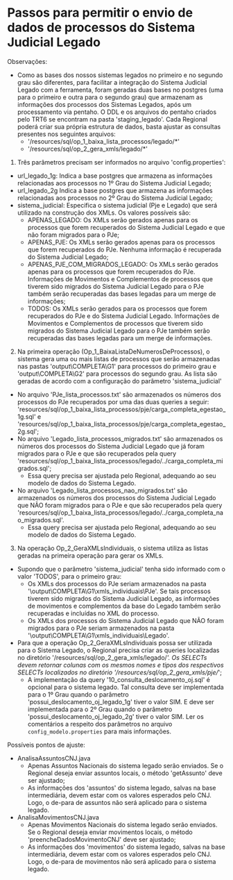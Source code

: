 # Passos para permitir o envio de dados de processos do Sistema Judicial Legado

Observações: 
* Como as bases dos nossos sistemas legados no primeiro e no segundo grau são diferentes, para facilitar a integração do Sistema Judicial Legado com a ferramenta, foram geradas duas bases no postgres (uma para o primeiro e outra para o segundo grau) que armazenam as informações dos processos dos Sistemas Legados, após um processamento via pentaho. O DDL e os arquivos do pentaho criados pelo TRT6 se encontram na pasta 'staging_legado'. Cada Regional poderá criar sua própria estrutura de dados, basta ajustar as consultas presentes nos seguintes arquivos:
  * '/resources/sql/op_1_baixa_lista_processos/legado/*'
  * '/resources/sql/op_2_gera_xmls/legado/*'

1. Três parâmetros precisam ser informados no arquivo 'config.properties':
  * url_legado_1g: Indica a base postgres que armazena as informações relacionadas aos processos no 1º Grau do Sistema Judicial Legado;
  * url_legado_2g Indica a base postgres que armazena as informações relacionadas aos processos no 2º Grau do Sistema Judicial Legado;
  * sistema_judicial: Especifica o sistema judicial (Pje e Legado) que será utilizado na construção dos XMLs. Os valores possíveis são:
    * APENAS_LEGADO: Os XMLs serão gerados apenas para os processos que forem recuperados do Sistema Judicial Legado e que não foram migrados para o PJe;
    * APENAS_PJE: Os XMLs serão gerados apenas para os processos que forem recuperados do PJe. Nenhuma informação é recuperada do Sistema Judicial Legado;
    * APENAS_PJE_COM_MIGRADOS_LEGADO: Os XMLs serão gerados apenas para os processos que forem recuperados do PJe. Informações de Movimentos e Complementos de processos que tiverem sido migrados do Sistema Judicial Legado para o PJe também serão recuperadas das bases legadas para um merge de informações;
    * TODOS: Os XMLs serão gerados para os processos que forem recuperados do PJe e do Sistema Judicial Legado. Informações de Movimentos e Complementos de processos que tiverem sido migrados do Sistema Judicial Legado para o PJe também serão recuperadas das bases legadas para um merge de informações.

2. Na primeira operação (Op_1_BaixaListaDeNumerosDeProcessos), o sistema gera uma ou mais listas de processos que serão armazenadas nas pastas 'output\COMPLETA\G1' para processos do primeiro grau e 'output\COMPLETA\G2' para processos do segundo grau. As lista são geradas de acordo com a configuração do parâmetro 'sistema_judicial'
  * No arquivo 'PJe_lista_processos.txt' são armazenados os números dos processos do PJe recuperados por uma das duas queries a seguir: 'resources/sql/op_1_baixa_lista_processos/pje/carga_completa_egestao_1g.sql' e  'resources/sql/op_1_baixa_lista_processos/pje/carga_completa_egestao_2g.sql';
  * No arquivo 'Legado_lista_processos_migrados.txt' são armazenados os números dos processos do Sistema Judicial Legado que já foram migrados para o PJe e que são recuperados pela query 'resources/sql/op_1_baixa_lista_processos/legado/../carga_completa_migrados.sql';
    * Essa query precisa ser ajustada pelo Regional, adequando ao seu modelo de dados do Sistema Legado.
  * No arquivo 'Legado_lista_processos_nao_migrados.txt' são armazenados os números dos processos do Sistema Judicial Legado que NÃO foram migrados para o PJe e que são recuperados pela query 'resources/sql/op_1_baixa_lista_processos/legado/../carga_completa_nao_migrados.sql'.
    * Essa query precisa ser ajustada pelo Regional, adequando ao seu modelo de dados do Sistema Legado.

3. Na operação Op_2_GeraXMLsIndividuais, o sistema utiliza as listas geradas na primeira operação para gerar os XMLs. 
  * Supondo que o parâmetro 'sistema_judicial' tenha sido informado com o valor 'TODOS', para o primeiro grau: 
    * Os XMLs dos processos do PJe seriam armazenados na pasta '\output\COMPLETA\G1\xmls_individuais\PJe'. Se tais processos tiverem sido migrados do Sistema Judicial Legado, as informações de movimentos e complementos da base do Legado também serão recuperadas e incluídas no XML do processo. 
    * Os XMLs dos processos do Sistema Judicial Legado que NÃO foram migrados para o PJe seriam armazenados na pasta '\output\COMPLETA\G1\xmls_individuais\Legado'. 
  * Para que a operação Op_2_GeraXMLsIndividuais possa ser utilizada para o Sistema Legado, o Regional precisa criar as queries localizadas no diretório '/resources/sql/op_2_gera_xmls/legado/*'. Os SELECTs devem retornar colunas com os mesmos nomes e tipos dos respectivos SELECTs localizados no diretório '/resources/sql/op_2_gera_xmls/pje/*';
    * A implementação da query '10_consulta_deslocamento_oj.sql' é opcional para o sistema legado. Tal consulta deve ser implementada para o 1º Grau quando o parâmetro 'possui_deslocamento_oj_legado_1g' tiver o valor SIM. E deve ser implementada para o 2º Grau quando o parâmetro 'possui_deslocamento_oj_legado_2g' tiver o valor SIM. Ler os comentários a respeito dos parâmetros no arquivo `config_modelo.properties` para mais informações.

Possíveis pontos de ajuste:
  * AnalisaAssuntosCNJ.java
    * Apenas Assuntos Nacionais do sistema legado serão enviados. Se o Regional deseja enviar assuntos locais, o método 'getAssunto' deve ser ajustado;
    * As informações dos 'assuntos' do sistema legado, salvas na base intermediária, devem estar com os valores esperados pelo CNJ. Logo, o de-para de assuntos não será aplicado para o sistema legado.
  * AnalisaMovimentosCNJ.java
    * Apenas Movimentos Nacionais do sistema legado serão enviados. Se o Regional deseja enviar movimentos locais, o método 'preencheDadosMovimentoCNJ' deve ser ajustado;
    * As informações dos 'movimentos' do sistema legado, salvas na base intermediária, devem estar com os valores esperados pelo CNJ. Logo, o de-para de movimentos não será aplicado para o sistema legado.
